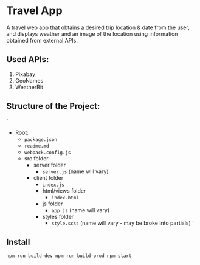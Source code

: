 # Travel App
A travel web app that obtains a desired trip location & date from the user, and displays weather and an image of the location using information obtained from external APIs.

## Used APIs:
1. Pixabay
2. GeoNames
3. WeatherBit

## Structure of the Project:
`
- Root:
  - `package.json`
  - `readme.md`
  - `webpack.config.js`
  - src folder
    - server folder
      - `server.js` (name will vary)
    - client folder
      - `index.js`
      - html/views folder
        - `index.html`
      - js folder
        - `app.js` (name will vary)
      - styles folder
        - `style.scss` (name will vary - may be broke into partials)
`

## Install
   `
   npm run build-dev
    npm run build-prod
    npm start
    `

